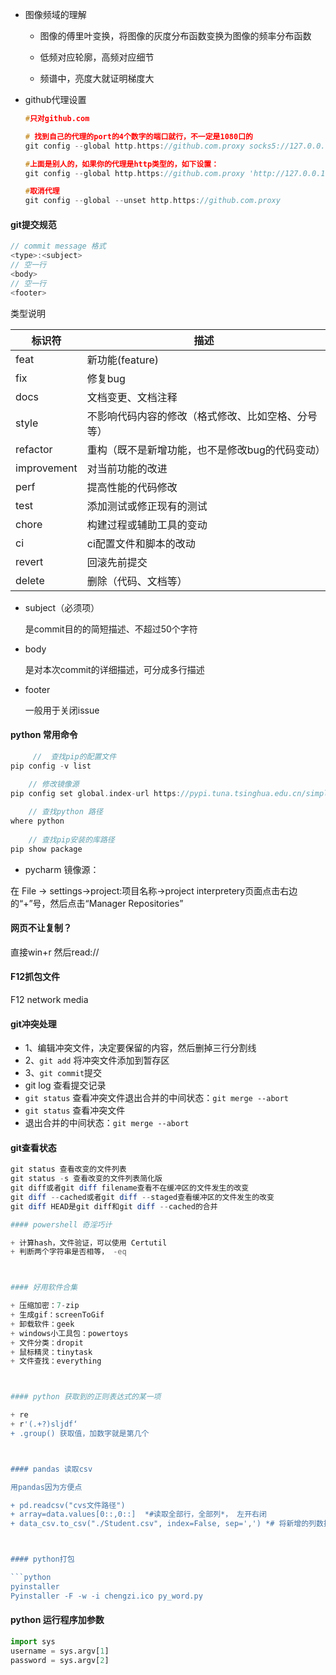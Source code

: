 + 图像频域的理解

  + 图像的傅里叶变换，将图像的灰度分布函数变换为图像的频率分布函数

  + 低频对应轮廓，高频对应细节
  + 频谱中，亮度大就证明梯度大
  
+ github代理设置

  ```c
  #只对github.com 
  
  # 找到自己的代理的port的4个数字的端口就行，不一定是1080口的 
  git config --global http.https://github.com.proxy socks5://127.0.0.1:1080 
  
  #上面是别人的，如果你的代理是http类型的，如下设置： 
  git config --global http.https://github.com.proxy 'http://127.0.0.1:代理的port' 
  
  #取消代理 
  git config --global --unset http.https://github.com.proxy
  ```




#### git提交规范

```c++
// commit message 格式
<type>:<subject>
// 空一行
<body>
// 空一行
<footer>
```

类型说明

| 标识符      | 描述                                               |
| ----------- | -------------------------------------------------- |
| feat        | 新功能(feature)                                    |
| fix         | 修复bug                                            |
| docs        | 文档变更、文档注释                                 |
| style       | 不影响代码内容的修改（格式修改、比如空格、分号等） |
| refactor    | 重构（既不是新增功能，也不是修改bug的代码变动）    |
| improvement | 对当前功能的改进                                   |
| perf        | 提高性能的代码修改                                 |
| test        | 添加测试或修正现有的测试                           |
| chore       | 构建过程或辅助工具的变动                           |
| ci          | ci配置文件和脚本的改动                             |
| revert      | 回滚先前提交                                       |
| delete      | 删除（代码、文档等）                               |

+ subject（必须项）

  是commit目的的简短描述、不超过50个字符

+ body

  是对本次commit的详细描述，可分成多行描述

+ footer

  一般用于关闭issue



#### python 常用命令

```c++
	 //  查找pip的配置文件
pip config -v list
    
    // 修改镜像源
pip config set global.index-url https://pypi.tuna.tsinghua.edu.cn/simple

	// 查找python 路径
where python
    
    // 查找pip安装的库路径
pip show package

```

+ pycharm 镜像源：

在 File -> settings->project:项目名称->project interpretery页面点击右边的“+”号，然后点击“Manager Repositories”



#### 网页不让复制？

直接win+r 然后read://



#### F12抓包文件

F12 network media



#### git冲突处理

+ 1、编辑冲突文件，决定要保留的内容，然后删掉三行分割线
+ 2、`git add` 将冲突文件添加到暂存区
+ 3、`git commit`提交
+ git log 查看提交记录
+ `git status` 查看冲突文件退出合并的中间状态：`git merge --abort`
+ `git status` 查看冲突文件
+ 退出合并的中间状态：`git merge --abort`

#### git查看状态
```powershell
git status 查看改变的文件列表
git status -s 查看改变的文件列表简化版
git diff或者git diff filename查看不在缓冲区的文件发生的改变
git diff --cached或者git diff --staged查看缓冲区的文件发生的改变
git diff HEAD是git diff和git diff --cached的合并

#### powershell 奇淫巧计

+ 计算hash，文件验证，可以使用 Certutil
+ 判断两个字符串是否相等， -eq



#### 好用软件合集

+ 压缩加密：7-zip
+ 生成gif：screenToGif
+ 卸载软件：geek
+ windows小工具包：powertoys
+ 文件分类：dropit
+ 鼠标精灵：tinytask
+ 文件查找：everything



#### python 获取到的正则表达式的某一项

+ re
+ r'(.+?)sljdf‘
+ .group() 获取值，加数字就是第几个



#### pandas 读取csv

用pandas因为方便点

+ pd.readcsv("cvs文件路径")
+ array=data.values[0::,0::]  *#读取全部行，全部列*， 左开右闭
+ data_csv.to_csv("./Student.csv", index=False, sep=',') *# 将新增的列数据，增加到原始数据中*



#### python打包

```python
pyinstaller 
Pyinstaller -F -w -i chengzi.ico py_word.py
```



#### python 运行程序加参数

```python
import sys
username = sys.argv[1]
password = sys.argv[2]
```
